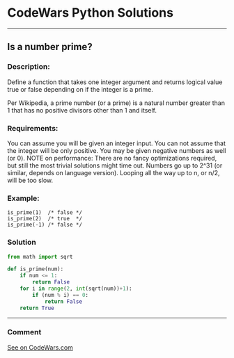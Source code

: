 # CodeWars Python Solutions

---

## Is a number prime?


### Description:
Define a function that takes one integer argument and returns logical value true or false depending on if the integer is a prime.

Per Wikipedia, a prime number (or a prime) is a natural number greater than 1 that has no positive divisors other than 1 and itself.

### Requirements:

You can assume you will be given an integer input.
You can not assume that the integer will be only positive. You may be given negative numbers as well (or 0).
NOTE on performance: There are no fancy optimizations required, but still the most trivial solutions might time out. Numbers go up to 2^31 (or similar, depends on language version). Looping all the way up to n, or n/2, will be too slow.


### Example:

```
is_prime(1)  /* false */
is_prime(2)  /* true  */
is_prime(-1) /* false */
```


### Solution


```python
from math import sqrt

def is_prime(num):
    if num <= 1:
        return False
    for i in range(2, int(sqrt(num))+1):
        if (num % i) == 0:
            return False
    return True
```

---
### Comment



[See on CodeWars.com](https://www.codewars.com/users/ITRonin)

